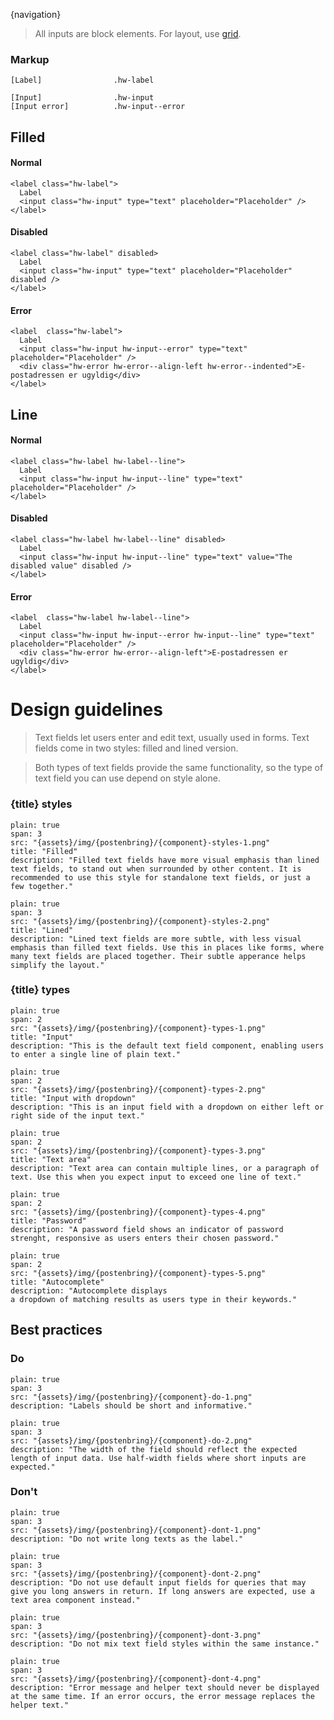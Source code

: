 {navigation}


> All inputs are block elements. For layout, use [grid](/Grid).

### Markup
```code
[Label]                .hw-label

[Input]                .hw-input
[Input error]          .hw-input--error
```



## Filled

#### Normal
```html|span-3,light,plain
<label class="hw-label">
  Label
  <input class="hw-input" type="text" placeholder="Placeholder" />
</label>
```

#### Disabled
```html|span-3,light,plain
<label class="hw-label" disabled>
  Label
  <input class="hw-input" type="text" placeholder="Placeholder" disabled />
</label>
```

#### Error
```html|span-3,light,plain
<label  class="hw-label">
  Label
  <input class="hw-input hw-input--error" type="text" placeholder="Placeholder" />
  <div class="hw-error hw-error--align-left hw-error--indented">E-postadressen er ugyldig</div>
</label>
```



## Line

#### Normal
```html|span-3,light,plain
<label class="hw-label hw-label--line">
  Label
  <input class="hw-input hw-input--line" type="text" placeholder="Placeholder" />
</label>
```

#### Disabled
```html|span-3,light,plain
<label class="hw-label hw-label--line" disabled>
  Label
  <input class="hw-input hw-input--line" type="text" value="The disabled value" disabled />
</label>
```

#### Error
```html|span-3,light,plain
<label  class="hw-label hw-label--line">
  Label
  <input class="hw-input hw-input--error hw-input--line" type="text" placeholder="Placeholder" />
  <div class="hw-error hw-error--align-left">E-postadressen er ugyldig</div>
</label>
```






# Design guidelines

> Text fields let users enter and edit text, usually used in forms. Text fields come in two styles: filled and lined version.

> Both types of text fields provide the same functionality, so the type of text field you can use depend on style alone.





### {title} styles
```image
plain: true
span: 3
src: "{assets}/img/{postenbring}/{component}-styles-1.png"
title: "Filled"
description: "Filled text fields have more visual emphasis than lined text fields, to stand out when surrounded by other content. It is recommended to use this style for standalone text fields, or just a few together."
```
```image
plain: true
span: 3
src: "{assets}/img/{postenbring}/{component}-styles-2.png"
title: "Lined"
description: "Lined text fields are more subtle, with less visual emphasis than filled text fields. Use this in places like forms, where many text fields are placed together. Their subtle apperance helps simplify the layout."
```





### {title} types
```image
plain: true
span: 2
src: "{assets}/img/{postenbring}/{component}-types-1.png"
title: "Input"
description: "This is the default text field component, enabling users to enter a single line of plain text."
```
```image
plain: true
span: 2
src: "{assets}/img/{postenbring}/{component}-types-2.png"
title: "Input with dropdown"
description: "This is an input field with a dropdown on either left or right side of the input text."
```
```image
plain: true
span: 2
src: "{assets}/img/{postenbring}/{component}-types-3.png"
title: "Text area"
description: "Text area can contain multiple lines, or a paragraph of text. Use this when you expect input to exceed one line of text."
```
```image
plain: true
span: 2
src: "{assets}/img/{postenbring}/{component}-types-4.png"
title: "Password"
description: "A password field shows an indicator of password strenght, responsive as users enters their chosen password."
```
```image
plain: true
span: 2
src: "{assets}/img/{postenbring}/{component}-types-5.png"
title: "Autocomplete"
description: "Autocomplete displays
a dropdown of matching results as users type in their keywords."
```








## Best practices

### Do

```image
plain: true
span: 3
src: "{assets}/img/{postenbring}/{component}-do-1.png"
description: "Labels should be short and informative."
```
```image
plain: true
span: 3
src: "{assets}/img/{postenbring}/{component}-do-2.png"
description: "The width of the field should reflect the expected length of input data. Use half-width fields where short inputs are expected."
```

### Don't
  
```image
plain: true
span: 3
src: "{assets}/img/{postenbring}/{component}-dont-1.png"
description: "Do not write long texts as the label."
```
```image
plain: true
span: 3
src: "{assets}/img/{postenbring}/{component}-dont-2.png"
description: "Do not use default input fields for queries that may give you long answers in return. If long answers are expected, use a text area component instead."
```
```image
plain: true
span: 3
src: "{assets}/img/{postenbring}/{component}-dont-3.png"
description: "Do not mix text field styles within the same instance."
```
```image
plain: true
span: 3
src: "{assets}/img/{postenbring}/{component}-dont-4.png"
description: "Error message and helper text should never be displayed at the same time. If an error occurs, the error message replaces the helper text."
```

